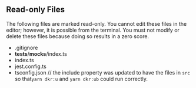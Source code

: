 ## Read-only Files
The following files are marked read-only. You cannot edit these files
in the editor; however, it is possible from the terminal. You must not
modify or delete these files because doing so results in a zero score.

* .gitignore
* __tests__/__mocks__/index.ts
* index.ts
* jest.config.ts
* tsconfig.json // the include property was updated to have the files in `src` so that`yarn dkr:u` and `yarn dkr:ub` could run correctly.